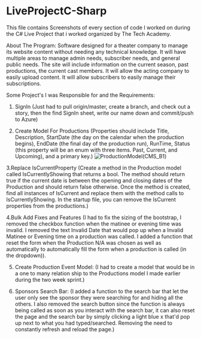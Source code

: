 # LiveProjectC-Sharp

This file contains Screenshots of every section of code I worked on during the C# Live Project that i worked organized by The Tech Academy.

About The Program:
Software designed for a theater company to manage its website content without needing any technical knowledge. 
It will have multiple areas to manage admin needs, subscriber needs, and general public needs. 
The site will include information on the current season, past productions, the current cast members.
It will allow the acting company to easily upload content. It will allow subscribers to easily manage their subscriptions.

Some Project's I was Responsible for and the Requirements:
1. SignIn (Just had to pull origin/master, create a branch, and check out a story, then the find SignIn sheet, write our name down and commit/push to Azure)

2. Create Model For Productions (Properties should include Title, Description, StartDate (the day on the calendar when the production begins), EndDate (the final day of the production run), RunTime, Status (this property will be an enum with three items. Past, Current, and Upcoming), and a primary key.) ![ProductionModel(CMS_B1)](https://user-images.githubusercontent.com/62126116/97636171-eedbdb80-19f5-11eb-90cc-9cf03481c0a7.PNG)


3.Replace IsCurrentProperty (Create a method in the Production model called IsCurrentlyShowing that returns a bool.  The method should return true if the current date is between the opening and closing dates of the Production and should return false otherwise.  Once the method is created, find all instances of IsCurrent and replace them with the method calls to IsCurrentlyShowing.  In the startup file, you can remove the IsCurrent properties from the productions.)

4.Bulk Add Fixes and Features (I had to fix the sizing of the bootstrap, I removed the checkbox function when the matinee or evening time was invalid. I removed the text Invalid Date that would pop up when a Invalid Matinee or Evening time on a production was called. I added a function that reset the form when the Production N/A was chosen as well as automatically to automatically fill the form when a production is called (in the dropdown)).

5. Create Production Event Model: (I had to create a model that would be in a one to many relation ship to the Productions model I made earlier during the two week sprint.)

6. Sponsors Search Bar: (I added a function to the search bar that let the user only see the sponsor they were searching for and hiding all the others. I also removed the search button since the function is always being called as soon as you interact with the search bar, it can also reset the page and the search bar by simply clicking a light blue x that'd pop up next to what you had typed/searched. Removing the need to constantly refresh and reload the page.)
